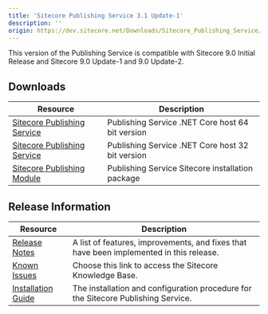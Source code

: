 ```yaml
---
title: 'Sitecore Publishing Service 3.1 Update-1'
description: ''
origin: https://dev.sitecore.net/Downloads/Sitecore_Publishing_Service/31/Sitecore_Publishing_Service_31_Update1.aspx
---
```


This version of the Publishing Service is compatible with Sitecore 9.0 Initial Release and Sitecore 9.0 Update-1 and 9.0 Update-2.

## Downloads

| Resource                                                                                                                                                                                                                                 | Description                                      |
| ---------------------------------------------------------------------------------------------------------------------------------------------------------------------------------------------------------------------------------------- | ------------------------------------------------ |
| [Sitecore Publishing Service](https://scdp.blob.core.windows.net/downloads/Sitecore%20Publishing%20Service/31/Sitecore%20Publishing%20Service%2031%20Update-1/Secure/Sitecore%20Publishing%20Service%20%203.1.1%20rev.%20180807-x64.zip) | Publishing Service .NET Core host 64 bit version |
| [Sitecore Publishing Service](https://scdp.blob.core.windows.net/downloads/Sitecore%20Publishing%20Service/31/Sitecore%20Publishing%20Service%2031%20Update-1/Secure/Sitecore%20Publishing%20Service%20%203.1.1%20rev.%20180807.zip)     | Publishing Service .NET Core host 32 bit version |
| [Sitecore Publishing Module](https://scdp.blob.core.windows.net/downloads/Sitecore%20Publishing%20Service/31/Sitecore%20Publishing%20Service%2031%20Update-1/Secure/Sitecore%20Publishing%20Module%203.1.1%20rev.%20180807.zip)          | Publishing Service Sitecore installation package |

## Release Information

| Resource                                                                                                                                                                                                                     | Description                                                                             |
| ---------------------------------------------------------------------------------------------------------------------------------------------------------------------------------------------------------------------------- | --------------------------------------------------------------------------------------- |
| [Release Notes](/downloads/Sitecore_Publishing_Service/31/Sitecore_Publishing_Service_31_Update1/Release_Notes)                                                                                                              | A list of features, improvements, and fixes that have been implemented in this release. |
| [Known Issues](https://kb.sitecore.net/articles/431510)                                                                                                                                                                      | Choose this link to access the Sitecore Knowledge Base.                                 |
| [Installation Guide](https://scdp.blob.core.windows.net/downloads/Sitecore%20Publishing%20Service/31/Sitecore%20Publishing%20Service%2031%20Update-1/Secure/Publishing-Service-Installation-and-Configuration-Guide-311.pdf) | The installation and configuration procedure for the Sitecore Publishing Service.       |
